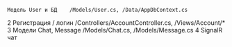 	Модель User и БД	/Models/User.cs, /Data/AppDbContext.cs
2	Регистрация / логин	/Controllers/AccountController.cs, /Views/Account/*
3	Модели Chat, Message	/Models/Chat.cs, /Models/Message.cs
4	SignalR чат